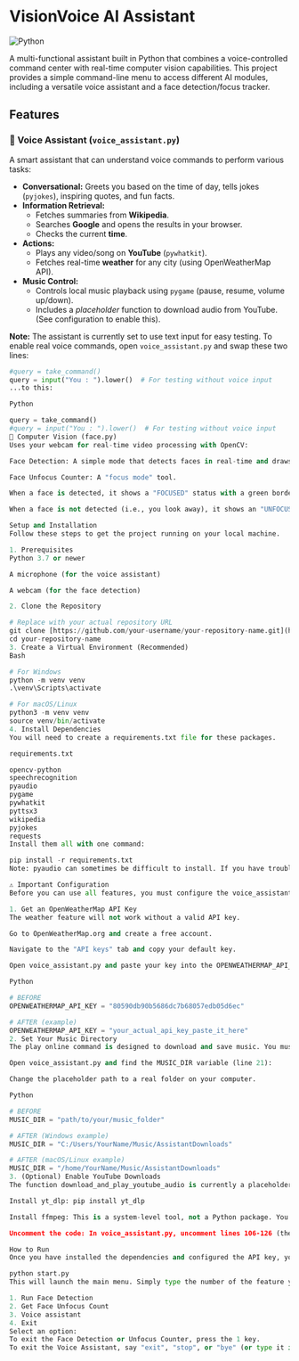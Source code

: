 # VisionVoice AI Assistant

![Python](https://img.shields.io/badge/Python-3.7%2B-blue.svg)

A multi-functional assistant built in Python that combines a voice-controlled command center with real-time computer vision capabilities. This project provides a simple command-line menu to access different AI modules, including a versatile voice assistant and a face detection/focus tracker.

## Features

### 🎤 Voice Assistant (`voice_assistant.py`)

A smart assistant that can understand voice commands to perform various tasks:

* **Conversational:** Greets you based on the time of day, tells jokes (`pyjokes`), inspiring quotes, and fun facts.
* **Information Retrieval:**
    * Fetches summaries from **Wikipedia**.
    * Searches **Google** and opens the results in your browser.
    * Checks the current **time**.
* **Actions:**
    * Plays any video/song on **YouTube** (`pywhatkit`).
    * Fetches real-time **weather** for any city (using OpenWeatherMap API).
* **Music Control:**
    * Controls local music playback using `pygame` (pause, resume, volume up/down).
    * Includes a *placeholder* function to download audio from YouTube. (See configuration to enable this).

**Note:** The assistant is currently set to use text input for easy testing. To enable real voice commands, open `voice_assistant.py` and swap these two lines:
```python
#query = take_command()
query = input("You : ").lower()  # For testing without voice input
...to this:

Python

query = take_command()
#query = input("You : ").lower()  # For testing without voice input
📸 Computer Vision (face.py)
Uses your webcam for real-time video processing with OpenCV:

Face Detection: A simple mode that detects faces in real-time and draws a green bounding box around them.

Face Unfocus Counter: A "focus mode" tool.

When a face is detected, it shows a "FOCUSED" status with a green border.

When a face is not detected (i.e., you look away), it shows an "UNFOCUSED" status with a red border and increments a counter.

Setup and Installation
Follow these steps to get the project running on your local machine.

1. Prerequisites
Python 3.7 or newer

A microphone (for the voice assistant)

A webcam (for the face detection)

2. Clone the Repository

# Replace with your actual repository URL
git clone [https://github.com/your-username/your-repository-name.git](https://github.com/your-username/your-repository-name.git)
cd your-repository-name
3. Create a Virtual Environment (Recommended)
Bash

# For Windows
python -m venv venv
.\venv\Scripts\activate

# For macOS/Linux
python3 -m venv venv
source venv/bin/activate
4. Install Dependencies
You will need to create a requirements.txt file for these packages.

requirements.txt

opencv-python
speechrecognition
pyaudio
pygame
pywhatkit
pyttsx3
wikipedia
pyjokes
requests
Install them all with one command:

pip install -r requirements.txt
Note: pyaudio can sometimes be difficult to install. If you have trouble, try installing it manually via pipwin (pip install pipwin && pipwin install pyaudio) or by downloading the wheel file for your system.

⚠️ Important Configuration
Before you can use all features, you must configure the voice_assistant.py file.

1. Get an OpenWeatherMap API Key
The weather feature will not work without a valid API key.

Go to OpenWeatherMap.org and create a free account.

Navigate to the "API keys" tab and copy your default key.

Open voice_assistant.py and paste your key into the OPENWEATHERMAP_API_KEY variable (line 20):

Python

# BEFORE
OPENWEATHERMAP_API_KEY = "80590db90b5686dc7b68057edb05d6ec"

# AFTER (example)
OPENWEATHERMAP_API_KEY = "your_actual_api_key_paste_it_here"
2. Set Your Music Directory
The play online command is designed to download and save music. You must specify a folder where these files should be saved.

Open voice_assistant.py and find the MUSIC_DIR variable (line 21):

Change the placeholder path to a real folder on your computer.

Python

# BEFORE
MUSIC_DIR = "path/to/your/music_folder"

# AFTER (Windows example)
MUSIC_DIR = "C:/Users/YourName/Music/AssistantDownloads"

# AFTER (macOS/Linux example)
MUSIC_DIR = "/home/YourName/Music/AssistantDownloads"
3. (Optional) Enable YouTube Downloads
The function download_and_play_youtube_audio is currently a placeholder. To make it work, you need:

Install yt_dlp: pip install yt_dlp

Install ffmpeg: This is a system-level tool, not a Python package. You must download and install it and add it to your system's PATH.

Uncomment the code: In voice_assistant.py, uncomment lines 106-126 (the example implementation).

How to Run
Once you have installed the dependencies and configured the API key, you can run the main application from your terminal:

python start.py
This will launch the main menu. Simply type the number of the feature you want to use and press Enter.

1. Run Face Detection
2. Get Face Unfocus Count
3. Voice assistant
4. Exit
Select an option: 
To exit the Face Detection or Unfocus Counter, press the 1 key.
To exit the Voice Assistant, say "exit", "stop", or "bye" (or type it if you are in text mode).